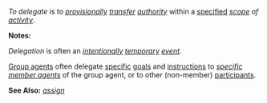 *To delegate* is to *[provisionally](https://github.com/gcassel/Modular-Organization-Terminology/blob/master/terms/provisional.md) [transfer](https://github.com/gcassel/Modular-Organization-Terminology/blob/master/terms/transfer.md) [authority](https://github.com/gcassel/Modular-Organization-Terminology/blob/master/terms/authority.md)* within a [specified](https://github.com/gcassel/Modular-Organization-Terminology/blob/master/terms/specification.md) *[scope](https://github.com/gcassel/Modular-Organization-Terminology/blob/master/terms/scope.md) of [activity](https://github.com/gcassel/Modular-Organization-Terminology/blob/master/terms/activity.md)*.  

**Notes:**  

*Delegation* is often an *[intentionally](https://github.com/gcassel/Modular-Organization-Terminology/blob/master/terms/intention.md) [temporary](https://github.com/gcassel/Modular-Organization-Terminology/blob/master/terms/temporary.md) [event](https://github.com/gcassel/Modular-Organization-Terminology/blob/master/terms/event.md)*.

[Group agents](https://github.com/gcassel/Modular-Organization-Terminology/blob/master/compound-terms/group-agent.md) often delegate [specific](https://github.com/gcassel/Modular-Organization-Terminology/blob/master/terms/specific.md) [goals](https://github.com/gcassel/Modular-Organization-Terminology/blob/master/terms/goal.md) and [instructions](https://github.com/gcassel/Modular-Organization-Terminology/blob/master/terms/instruct.md) to *[specific](https://github.com/gcassel/Modular-Organization-Terminology/blob/master/terms/specific.md) [member agents](https://github.com/gcassel/Modular-Organization-Terminology/blob/master/compound-terms/member-agent.md)* of the group agent, or to other (non-member) [participants](https://github.com/gcassel/Modular-Organization-Terminology/blob/master/terms/participate.md).  

**See Also:** *[assign](https://github.com/gcassel/Modular-Organization-Terminology/blob/master/terms/assign.md)*
